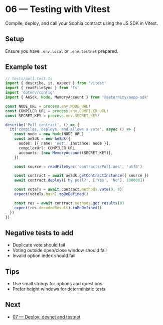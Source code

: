 # 06 — Testing with Vitest

Compile, deploy, and call your Sophia contract using the JS SDK in Vitest.

## Setup
Ensure you have `.env.local` or `.env.testnet` prepared.

## Example test
```ts
// tests/poll.test.ts
import { describe, it, expect } from 'vitest'
import { readFileSync } from 'fs'
import 'dotenv/config'
import { AeSdk, Node, MemoryAccount } from '@aeternity/aepp-sdk'

const NODE_URL = process.env.NODE_URL!
const COMPILER_URL = process.env.COMPILER_URL!
const SECRET_KEY = process.env.SECRET_KEY!

describe('Poll contract', () => {
  it('compiles, deploys, and allows a vote', async () => {
    const node = new Node(NODE_URL)
    const aeSdk = new AeSdk({
      nodes: [{ name: 'net', instance: node }],
      compilerUrl: COMPILER_URL,
      accounts: [new MemoryAccount(SECRET_KEY)],
    })

    const source = readFileSync('contracts/Poll.aes', 'utf8')

    const contract = await aeSdk.getContractInstance({ source })
    await contract.deploy(['My poll?', ['Yes', 'No'], 100000])

    const voteTx = await contract.methods.vote(0, 0)
    expect(voteTx.hash).toBeDefined()

    const res = await contract.methods.get_results(0)
    expect(res.decodedResult).toBeDefined()
  })
})
```

## Negative tests to add
- Duplicate vote should fail
- Voting outside open/close window should fail
- Invalid option index should fail

## Tips
- Use small strings for options and questions
- Prefer height windows for deterministic tests

## Next
- [07 — Deploy: devnet and testnet](./07-deploy-devnet-and-testnet.md)

